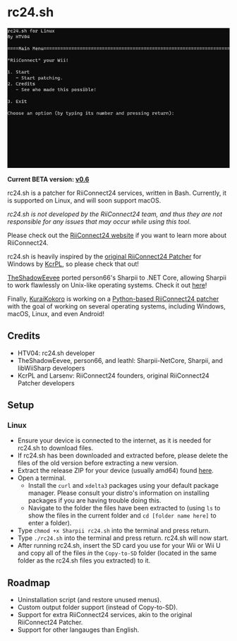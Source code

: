 # rc24.sh
![rc24.sh Screenshot](/images/rc24.sh_Screenshot.png)

**Current BETA version: [v0.6](https://github.com/HTV04/rc24.sh/releases/tag/BETA-v0.6)**

rc24.sh is a patcher for RiiConnect24 services, written in Bash. Currently, it is supported on Linux, and will soon support macOS.

*rc24.sh is not developed by the RiiConnect24 team, and thus they are not responsible for any issues that may occur while using this tool.*

Please check out the [RiiConnect24 website](https://rc24.xyz/) if you want to learn more about RiiConnect24.

rc24.sh is heavily inspired by the [original RiiConnect24 Patcher](https://github.com/RiiConnect24/RiiConnect24-Patcher) for Windows by [KcrPL](https://github.com/KcrPL), so please check that out!

[TheShadowEevee](https://github.com/TheShadowEevee) ported person66's Sharpii to .NET Core, allowing Sharpii to work flawlessly on Unix-like operating systems. Check it out [here](https://github.com/TheShadowEevee/Sharpii-NetCore)!

Finally, [KuraiKokoro](https://github.com/KuraiKokoro) is working on a [Python-based RiiConnect24 patcher](https://github.com/KuraiKokoro/RiiConnect24-PyPatcher) with the goal of working on several operating systems, including Windows, macOS, Linux, and even Android!

## Credits
* HTV04: rc24.sh developer
* TheShadowEevee, person66, and leathl: Sharpii-NetCore, Sharpii, and libWiiSharp developers
* KcrPL and Larsenv: RiiConnect24 founders, original RiiConnect24 Patcher developers

## Setup
### Linux
* Ensure your device is connected to the internet, as it is needed for rc24.sh to download files.
* If rc24.sh has been downloaded and extracted before, please delete the files of the old version before extracting a new version.
* Extract the release ZIP for your device (usually amd64) found [here](https://github.com/HTV04/rc24.sh/releases/latest).
* Open a terminal.
  * Install the `curl` and `xdelta3` packages using your default package manager. Please consult your distro's information on installing packages if you are having trouble doing this.
  * Navigate to the folder the files have been extracted to (using `ls` to show the files in the current folder and `cd [folder name here]` to enter a folder).
* Type `chmod +x Sharpii rc24.sh` into the terminal and press return.
* Type `./rc24.sh` into the terminal and press return. rc24.sh will now start.
* After running rc24.sh, insert the SD card you use for your Wii or Wii U and copy all of the files *in* the `Copy-to-SD` folder (located in the same folder as the rc24.sh files you extracted) to it.

## Roadmap
* Uninstallation script (and restore unused menus).
* Custom output folder support (instead of Copy-to-SD).
* Support for extra RiiConnect24 services, akin to the original RiiConnect24 Patcher.
* Support for other langauges than English.

